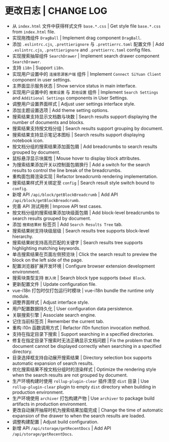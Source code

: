 # 更改日志 | CHANGE LOG

- 从 `index.html` 文件中获得样式文件 `base.*.css` | Get style file `base.*.css` from `index.html` file.
- 实现拖拽组件 `DragBall` | Implement drag component `DragBall`.
- 添加 `.eslintrc.cjs`, `.prettierignore` 与 `.prettierrc.toml` 配置文件 | Add `.eslintrc.cjs`, `.prettierignore` and `.prettierrc.toml` config files.
- 实现搜索抽屉组件 `SearchDrawer` | Implement search drawer component `SearchDrawer`.
- 支持 `i18n` | Support `i18n`.
- 实现用户设置中的 `连接思源客户端` 组件 | Implement `Connect SiYuan Client` component in user settings.
- 主界面显示服务状态 | Show service status in main interface.
- 实现用户设置中的 `搜索设置` 与 `其他设置` 组件 | Implement `Search Settings` and `Additional Settings` components in User Settings.
- 调整用户设置界面样式 | Adjust user settings interface style.
- 添加主题设置选项 | Add theme setting options.
- 搜索结果支持显示文档数与块数 | Search results support displaying the number of documents and blocks.
- 搜索结果支持按文档分组 | Search results support grouping by document.
- 搜索结果支持显示笔记本图标 | Search results support displaying notebook icon.
- 按文档分组的搜索结果添加面包屑 | Add breadcrumbs to search results grouped by document.
- 鼠标悬浮显示块属性 | Mouse hover to display block attributes.
- 为搜索结果添加开关以控制面包屑换行 | Add a switch for the search results to control the line break of the breadcrumbs.
- 重构面包屑渲染实现 | Refactor breadcrumb rendering implementation.
- 搜索结果样式开关绑定至 `config` | Search result style switch bound to `config`.
- 新增 API `/api/block/getBlockBreadcrumb` | Add API `/api/block/getBlockBreadcrumb`.
- 完善 API 测试用例 | Improve API test cases.
- 按文档分组的搜索结果添加块级面包屑 | Add block-level breadcrumbs to search results grouped by document.
- 添加 `搜索结果树` 标签页 | Add `Search Results Tree` tab.
- 搜索结果树支持块级层级 | Search results tree supports block-level hierarchy.
- 搜索结果树支持高亮匹配的关键字 | Search results tree supports highlighting matching keywords.
- 单击搜索结果在页面左侧预览块 | Click the search result to preview the block on the left side of the page.
- 配置浏览器扩展开发环境 | Configure browser extension development environment.
- 搜索块类型支持 `嵌入块` | Search block type supports `Embed Block`.
- 更新配置文件 | Update configuration file.
- vue-i18n 打包时仅打包运行时模块 | vue-i18n bundle the runtime only module.
- 调整界面样式 | Adjust interface style.
- 用户配置数据持久化 | User configuration data persistence.
- 关联搜索引擎 | Associate search engine.
- 记住当前标签页 | Remember the current tab.
- 重构 i10n 函数调用方式 | Refactor i10n function invocation method.
- 支持在指定目录下搜索 | Support searching in a specified directories.
- 修复在指定目录下搜索时无法正确显示文档问题 | Fix the problem that the document cannot be displayed correctly when searching in a specified directory.
- 目录选择框支持自动展开搜索结果 | Directory selection box supports automatic expansion of search results.
- 优化搜索结果不按文档分组时的渲染样式 | Optimize the rendering style when the search results are not grouped by document.
- 生产环境构建时使用 `rollup-plugin-clear` 插件清空 `dist` 目录 | Use `rollup-plugin-clear` plugin to empty `dist` directory when building in production environment.
- 生产环境使用 `archiver` 打包构建产物 | Use `archiver` to package build artifacts in production environment.
- 更改自动展开抽屉时机为搜索结果加载完成 | Change the time of automatic expansion of the drawer to when the search results are loaded.
- 调整构建配置 | Adjust build configuration.
- 新增 API `/api/storage/getRecentDocs` | Add API `/api/storage/getRecentDocs`.
